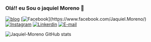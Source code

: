 ### Olá!! eu Sou o jaquiel Moreno 👋
[![blog](https://img.shields.io/badge/dev.to-0A0A0A?style=for-the-badge&logo=devdotto&logoColor=white)](https://jaquielmoreno.netlify.app/) 
[![Facebook](https://img.shields.io/badge/Facebook-1877F2?style=for-the-badge&logo=facebook&logoColor=white")](https://www.facebook.com/Jaquiel.Moreno/)
[![Instagram](https://img.shields.io/badge/Instagram-E4405F?style=for-the-badge&logo=instagram&logoColor=white)](https://www.instagram.com/jaquiel.moreno/)
[![Linkerdin](https://img.shields.io/badge/-LinkedIn-%230077B5?style=for-the-badge&logo=linkedin&logoColor=white)](https://www.linkedin.com/in/jaquiel-moreno/)
[![E-mail](https://img.shields.io/badge/Gmail-D14836?style=for-the-badge&logo=gmail&logoColor=white)](https://jaquiel.moreno@outlook.com)


![Jaquiel-Moreno GitHub stats](https://github-readme-stats.vercel.app/api?username=Jaquiel-Moreno&show_icons=true&theme=dracula)


